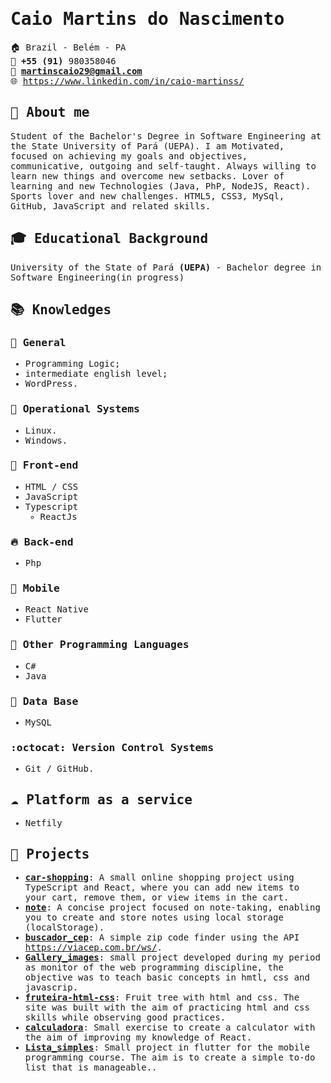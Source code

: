 <samp>
  
# Caio Martins do Nascimento
<!--**Studying web and mobile development with .Net Core, React, and Xamarin.** -->

:house:    Brazil - Belém - PA <br>
:iphone:   **+55 (91)** 980358046 <br>
:email:  **martinscaio29@gmail.com** <br>
🌐  https://www.linkedin.com/in/caio-martinss/

<!-- ##### Hi recruiter :smiley:, I hope my story keeps you entertained until the end of the page, thanks for taking an interest in my resume :beginner:. -->

## :bell: About me
Student of the Bachelor's Degree in Software Engineering at the State University of Pará (UEPA). I am Motivated, focused on achieving my goals and objectives, communicative, outgoing and self-taught. Always willing to learn new things and overcome new setbacks. Lover of learning and new Technologies (Java, PhP, NodeJS, React). Sports lover and new challenges. HTML5, CSS3, MySql, GitHub, JavaScript and related skills.

## :mortar_board: Educational Background
University of the State of Pará **(UEPA)** - Bachelor degree in Software Engineering(in progress)  <br>

<!-- ## :computer: Experience

### [Regional Labor Court](https://www.trt8.jus.br/)
* Test analyst with **Selenium Java** (January 2017 - January 2018)
* **Description:**  
   * In search of new challenges, I joined as an intern at TRT8 to learn and grow from more experienced developers. My main task was to write and run test scrips with **selenium web driver** to assert if the product developed was free from bugs and generate reports about the software based on the result of these tests. In addition to that, I also was responsible to write, extend, or correct documentation about test cases.  
-->

## :books: Knowledges

### :pushpin: General
* Programming Logic;
* intermediate english level;
* WordPress.
<!-- * Good knowledge of SQL databases. -->
<!-- * Database Modeling (DER). -->
<!--  * Unit & Integration tests. -->
<!-- * Design Patterns. -->
<!-- * Docker. -->

### :penguin: Operational Systems
* Linux.
* Windows.

### :ocean: Front-end
* HTML / CSS  
* JavaScript
* Typescript
    * ReactJs

 ### :fire: Back-end
<!-- * C#
  * .Net Core  -->
* Php
<!-- * Python
    * Flask   -->
    
### :iphone: Mobile
<!-- * Xamarin -->
* React Native
* Flutter

### :muscle: Other Programming Languages
* C#
* Java 
<!--  * Java 
* kotlin
* Prolog
* TypeScript  -->

### :floppy_disk: Data Base
* MySQL
<!-- * Sql Server
* MongoDB -->

### :octocat: Version Control Systems
* Git / GitHub.

## :cloud: Platform as a service
<!-- * Heroku -->
* Netfily

## :open_file_folder: Projects
* [**car-shopping**](https://car-shoppingg.netlify.app/): A small online shopping project using TypeScript and React, where you can add new items to your cart, remove them, or view items in the cart.
* [**note**](https://cm-note.netlify.app/): A concise project focused on note-taking, enabling you to create and store notes using local storage (localStorage).
* [**buscador_cep**](https://busccep.netlify.app/): A simple zip code finder using the API https://viacep.com.br/ws/.
* [**Gallery_images**](https://github.com/CaioMartinss/Gallery_images): small project developed during my period as monitor of the web programming discipline, the objective was to teach basic concepts in hmtl, css and javascrip.
* [**fruteira-html-css**](https://fruteira-html-css.netlify.app/): Fruit tree with html and css. The site was built with the aim of practicing html and css skills while observing good practices.
* [**calculadora**](https://reactcalc1.netlify.app/): Small exercise to create a calculator with the aim of improving my knowledge of React.
* [**Lista_simples**](https://github.com/CaioMartinss/Lista_simples): Small project in flutter for the mobile programming course. The aim is to create a simple to-do list that is manageable..


<!-- ## :triangular_flag_on_post: What do I study? How do I study?
* I am currently a student at [**Alura**](https://cursos.alura.com.br), seeking knowledge in the aforementioned stacks and best practices,
always aiming to increase my productivity. In addition, I always try to test my new knowledge acquired in a project.
<br><br>
* As I said, I'm always looking forward to putting into practice knowledge learned in a project. Here you can see a [list](https://cursos.alura.com.br/user/renanrosa/fullCertificate/a57890dbb6b700bf240ff749ebfd913e) with all courses I have finished. 
<br><br>
* In addition to all I've already written, I attempt to improve my knowledge of stacks and technologies that I already know. I also try to get to know more about a subject by researching, reading books, or listening to podcasts. I solve most of my daily problems with researches, I'm adept at **agile methodologies** like **Scrum**.


## 📕 Published articles 




## ⛑️ Volunteer Work  -->


</samp>
